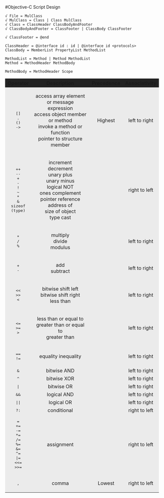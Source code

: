 #Objective-C Script Design

```
√ File = MulClass
√ MulClass = Class | Class MulClass
√ Class = ClassHeader ClassBodyAndFooter
√ ClassBodyAndFooter = ClassFooter | ClassBody ClassFooter

√ ClassFooter = @end

ClassHeader = @interface id : id | @interface id <protocols> 
ClassBody = MemberList PropertyList MethodList

```


```
MethodList = Method | Method MethodList
Method = MethodHeader MethodBody
```

```
MethodBody = MethodHeader Scope

```

<table cellspacing="1" cellpadding="5" border="0">
<tbody><tr align="center" bgcolor="#222">
<th>Operator</th>
<th>Description</th>
<th>Precedence</th>
<th>Associativity</th>
</tr>

<tr align="center" bgcolor="#ebebeb">
<td>
<p><tt>[]</tt><br>
<tt>.</tt><br>
<tt>()</tt><br>
<tt>-&gt;</tt><br>
</p>
</td>
<td>
<p>access array element or message expression<br>
access object member or method<br>
invoke a method or function<br>
pointer to structure member<br>
</p>
</td>
<td>Highest</td>
<td>left to right</td>
</tr>

<tr align="center" bgcolor="#ebebeb">
<td>
<p><tt>++</tt><br>
<tt>--</tt><br>
<tt>+</tt><br>
<tt>-</tt><br>
<tt>!</tt><br>
<tt>~</tt><br>
<tt>*</tt><br>
<tt>&amp;</tt><br>
<tt>sizeof</tt><br>
<tt>(type)</tt>
</p>
</td>

<td>
<p>increment<br>
decrement<br>
unary plus<br>
unary minus<br>
logical NOT<br>
ones complement<br>
pointer reference<br>
address of<br>
size of object<br>
type cast
</p>
</td>
<td></td>
<td>right to left</td>
</tr>

<tr align="center" bgcolor="#ebebeb">
<td>
<p><tt>*</tt><br>
<tt>/</tt><br>
<tt>%</tt>
</p>
</td>
<td>
<p>multiply<br>
divide<br>
modulus<br>
</p>
</td>
<td></td>
<td>left to right</td>
</tr>


<tr align="center" bgcolor="#ebebeb">
<td>
<p><tt>+</tt><br>
<tt>-</tt>
</p>
</td>
<td>
<p>add<br>
subtract
</p>
</td>
<td></td>
<td>left to right</td>
</tr>

<tr align="center" bgcolor="#ebebeb">
<td>
<p><tt>&lt;&lt;</tt><br>
<tt>&gt;&gt;</tt><br>
<tt>&lt;</tt>
</p>
</td>
<td>
<p>bitwise shift left<br>
bitwise shift right<br>
less than
</p>
</td>
<td></td>
<td>left to right</td>
</tr>

<tr align="center" bgcolor="#ebebeb">
<td>
<p><tt>&lt;=</tt><br>
<tt>&gt;=</tt><br>
<tt>&gt;</tt>
</p>
</td>
<td>
<p>less than or equal to<br>
greater than or equal to<br>
greater than
</p>
</td>
<td></td>
<td>left to right</td>
</tr>


<tr align="center" bgcolor="#ebebeb">
<td>
<p><tt>==</tt><br>
<tt>!=</tt>
</p>
</td>
<td>
<p>equality
inequality
</p>
</td>
<td></td>
<td>left to right</td>
</tr>

<tr align="center" bgcolor="#ebebeb">
<td><tt>&amp;</tt></td>
<td>bitwise AND</td>
<td></td>
<td>left to right</td>
</tr>

<tr align="center" bgcolor="#ebebeb">
<td><tt>^</tt></td>
<td>bitwise XOR</td>
<td></td>
<td>left to right</td>
</tr>

<tr align="center" bgcolor="#ebebeb">
<td><tt>|</tt></td>
<td>bitwise OR</td>
<td></td>
<td>left to right</td>
</tr>

<tr align="center" bgcolor="#ebebeb">
<td><tt>&amp;&amp;</tt></td>
<td>logical AND</td>
<td></td>
<td>left to right</td>
</tr>

<tr align="center" bgcolor="#ebebeb">
<td><tt>||</tt></td>
<td>logical OR</td>
<td></td>
<td>left to right</td>
</tr>

<tr align="center" bgcolor="#ebebeb">
<td><tt>?:</tt></td>
<td>conditional</td>
<td></td>
<td>right to left</td>
</tr>

<tr align="center" bgcolor="#ebebeb">
<td>
<pre>
=
+=
-=
*=
/=
%=
&amp;=
^=
|=
&lt;&lt;=
&gt;&gt;=
</pre>
</td>
<td align="align">
<p>assignment
</p>
</td>
<td></td>
<td>right to left</td>
</tr>

<tr align="center" bgcolor="#ebebeb">
<td>
<p><tt>,</tt>
</p>
</td>
<td align="align">
<p>comma
</p>
</td>
<td>Lowest</td>
<td>right to left</td>
</tr>

</tbody></table>